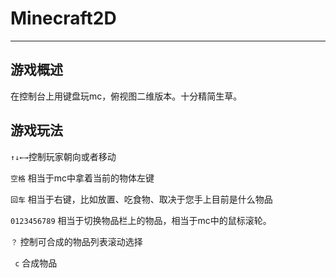 # Minecraft2D

---

## 游戏概述

在控制台上用键盘玩mc，俯视图二维版本。十分精简生草。

## 游戏玩法

`↑↓←→`控制玩家朝向或者移动

`空格` 相当于mc中拿着当前的物体左键

`回车` 相当于右键，比如放置、吃食物、取决于您手上目前是什么物品

`0123456789` 相当于切换物品栏上的物品，相当于mc中的鼠标滚轮。

`？` 控制可合成的物品列表滚动选择

` c` 合成物品











